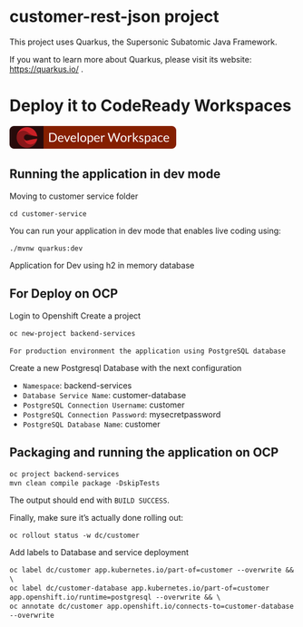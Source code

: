 # customer-rest-json project

This project uses Quarkus, the Supersonic Subatomic Java Framework.

If you want to learn more about Quarkus, please visit its website: https://quarkus.io/ .

# Deploy it to CodeReady Workspaces

[![Contribute](factory-contribute.svg)](https://codeready-openshift-workspaces.apps.cluster-demo-43c4.demo-43c4.example.opentlc.com/f?url=https://github.com/mikeintoch/skupper-example/tree/main)


## Running the application in dev mode

Moving to customer service folder
```
cd customer-service
```

You can run your application in dev mode that enables live coding using:
```
./mvnw quarkus:dev
```
Application for Dev using h2 in memory database

## For Deploy on OCP
Login to Openshift
Create a project
```
oc new-project backend-services
```
`For production environment the application using PostgreSQL database`

Create a new Postgresql Database with the next configuration
- `Namespace`: backend-services
- `Database Service Name`: customer-database
- `PostgreSQL Connection Username`: customer
- `PostgreSQL Connection Password`: mysecretpassword
- `PostgreSQL Database Name`: customer

## Packaging and running the application on OCP

```
oc project backend-services
mvn clean compile package -DskipTests
```

The output should end with `BUILD SUCCESS`.

Finally, make sure it’s actually done rolling out:

```
oc rollout status -w dc/customer
```
Add labels to Database and service deployment

```
oc label dc/customer app.kubernetes.io/part-of=customer --overwrite && \
oc label dc/customer-database app.kubernetes.io/part-of=customer app.openshift.io/runtime=postgresql --overwrite && \
oc annotate dc/customer app.openshift.io/connects-to=customer-database --overwrite
```